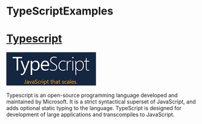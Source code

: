 # TypeScriptExamples

# [Typescript](https://www.typescriptlang.org/)   

![Typescript Logo](https://github.com/cusey/ImageForWiki/blob/master/AngularExamples/TypescriptLogo2.PNG)

Typescript is an open-source programming language developed and maintained by Microsoft. It is a strict syntactical superset of JavaScript, and adds optional static typing to the language. TypeScript is designed for development of large applications and transcompiles to JavaScript.
